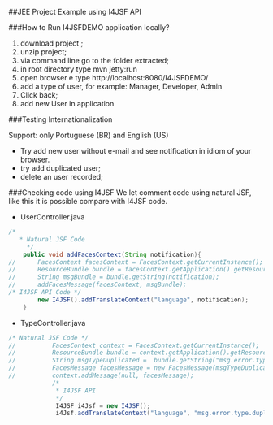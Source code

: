 ##JEE Project Example using I4JSF API

###How to Run I4JSFDEMO application locally?

1. download project ;
2. unzip project;
3. via command line go to the folder extracted;
4. in root directory type mvn jetty:run 
5. open browser e type http://localhost:8080/I4JSFDEMO/
6. add a type of user, for example: Manager, Developer, Admin 
7. Click back; 
8. add new User in application 

###Testing Internationalization

Support: only Portuguese (BR) and English (US)

- Try add new user without e-mail and see notification in idiom of your browser.
- try add duplicated user;
- delete an user recorded; 

###Checking code using I4JSF
We let comment code using natural JSF, like this it is possible compare with I4JSF code. 

* UserController.java 
```java
/*
   * Natural JSF Code
	 */
	public void addFacesContext(String notification){
//		FacesContext facesContext = FacesContext.getCurrentInstance();
//		ResourceBundle bundle = facesContext.getApplication().getResourceBundle(facesContext, "language");
//		String msgBundle = bundle.getString(notification);
//		addFacesMessage(facesContext, msgBundle);
/* I4JSF API Code */
		new I4JSF().addTranslateContext("language", notification);
	}
  ```

* TypeController.java
```java
/* Natural JSF Code */
//  		FacesContext context = FacesContext.getCurrentInstance();
//			ResourceBundle bundle = context.getApplication().getResourceBundle(context, "language");
//			String msgTypeDuplicated =	bundle.getString("msg.error.type.duplicated");
//			FacesMessage facesMessage = new FacesMessage(msgTypeDuplicated);
//			context.addMessage(null, facesMessage);
			/*
			 * I4JSF API
			 */
			 I4JSF i4Jsf = new I4JSF();
			 i4Jsf.addTranslateContext("language", "msg.error.type.duplicated");
```


